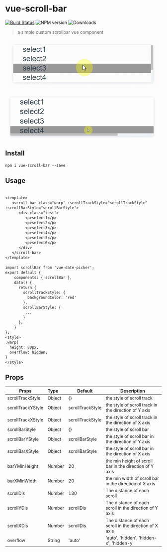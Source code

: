# vue-scroll-bar
[![Build Status](https://travis-ci.org/YuChenLi923/vue-scroll-bar.svg?branch=master)](https://travis-ci.org/YuChenLi923/vue-scroll-bar)
![NPM version](https://badge.fury.io/js/vue-scroll-bar.svg)
![Downloads](http://img.shields.io/npm/dm/vue-scroll-bar.svg?style=flat)

> a simple custom scrollbar vue component

![show-y](show-y.gif)

![show-x](show-x.gif)
## Install

```
npm i vue-scroll-bar --save
```

## Usage

```

<template>
   <scroll-bar class="warp" :scrollTrackStyle="scrollTrackStyle" :scrollBarStyle="scrollBarStyle">
      <div class="test">
         <p>select1</p>
         <p>select2</p>
         <p>select3</p>
         <p>select4</p>
         <p>select5</p>
         <p>select6</p>
      </div>
   </scroll-bar>
</template>

import scrollBar from 'vue-date-picker';
export default {
    components: { scrollBar },
    data() {
      return {
        scrollTrackStyle: {
          backgroundColor: 'red'
        },
        scrollBarStyle: {
         ...
        }
      };
    }
};
<style>
.warp{
  height: 80px;
  overflow: hidden;
}
</style>
```

## Props

| Props               | Type      | Default                                         | Description  |
| --------------------|:----------| ------------------------------------------------|--------------|
| scrollTrackStyle    |  Object     | {} | the style of scroll track
| scrollTrackYStyle    |  Object     | scrollTrackStyle | the style of scroll track  in the direction of Y axis
| scrollTrackXStyle    |  Object     | scrollTrackStyle | the style of scroll track  in the direction of X axis
| scrollBarStyle    |  Object     | {} | the style of scroll bar
| scrollBarYStyle    |  Object     | scrollBarStyle | the style of scroll bar in the direction of Y axis
| scrollBarXStyle    |  Object     | scrollBarStyle | the style of scroll bar in the direction of X axis
| barYMinHeight | Number | 20 |  the min height of scroll bar in the direction of Y axis
| barXMinWidth | Number | 20 |  the min width of scroll bar in the direction of X axis
| scrollDis | Number | 130| The distance of each scroll
| scrollYDis | Number | scrollDis| The distance of each scroll in the direction of Y axis
| scrollXDis | Number | scrollDis| The distance of each scroll in the direction of X axis
| overflow | String | 'auto'| 'auto', 'hidden', 'hidden-x', 'hidden-y'

